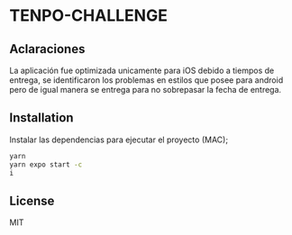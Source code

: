 # TENPO-CHALLENGE

## Aclaraciones

La aplicación fue optimizada unicamente para iOS debido a tiempos de entrega, se identificaron los problemas en estilos que posee para android pero de igual manera se entrega para no sobrepasar la fecha de entrega.

## Installation

Instalar las dependencias para ejecutar el proyecto (MAC);

```sh
yarn
yarn expo start -c
i
```

## License

MIT
